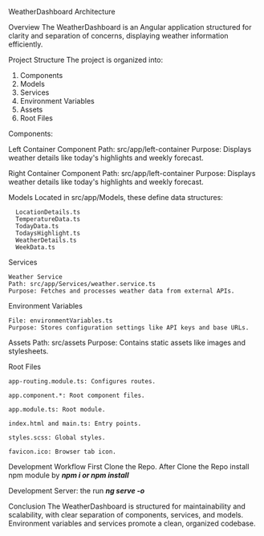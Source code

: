 
WeatherDashboard Architecture

Overview
The WeatherDashboard is an Angular application structured for clarity and separation of concerns, displaying weather information efficiently.

Project Structure
The project is organized into:

1. Components
2. Models
3. Services
4. Environment Variables
5. Assets
6. Root Files

Components:
  
  Left Container Component
      Path: src/app/left-container
      Purpose: Displays weather details like today's highlights and weekly forecast.
  
  
  Right Container Component
      Path: src/app/left-container
      Purpose: Displays weather details like today's highlights and weekly forecast.



Models
    Located in src/app/Models, these define data structures:
      
      LocationDetails.ts
      TemperatureData.ts
      TodayData.ts
      TodaysHighlight.ts
      WeatherDetails.ts
      WeekData.ts

Services
    
    Weather Service
    Path: src/app/Services/weather.service.ts
    Purpose: Fetches and processes weather data from external APIs.


Environment Variables
    
    File: environmentVariables.ts
    Purpose: Stores configuration settings like API keys and base URLs.

Assets
    Path: src/assets
    Purpose: Contains static assets like images and stylesheets.

Root Files
    
    app-routing.module.ts: Configures routes.
    
    app.component.*: Root component files.
    
    app.module.ts: Root module.
    
    index.html and main.ts: Entry points.
    
    styles.scss: Global styles.
    
    favicon.ico: Browser tab icon.

Development Workflow
    First Clone the Repo.
    After Clone the Repo install npm module by ***npm i or npm install***

Development Server: the run ***ng serve -o***



Conclusion
The WeatherDashboard is structured for maintainability and scalability, with clear separation of components, services, and models. Environment variables and services promote a clean, organized codebase.

